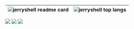 | <img align="center" src="https://github-readme-stats.vercel.app/api?theme=github_dark&username=jerryshell&count_private=true&show_icons=true&include_all_commits=true&hide_border=true" alt="jerryshell readme card" /> | <img align="center" src="https://github-readme-stats.vercel.app/api/top-langs/?theme=github_dark&username=jerryshell&count_private=true&show_icons=true&include_all_commits=true&hide_border=true&layout=compact&hide=vue,html,javascript,scss,css&exclude_repo=pawow-addon-config" alt="jerryshell top langs" /> |
| ----------------------------------------------------------------------------------------------------------------------------------------------------------------------------------------------------------------------- | ----------------------------------------------------------------------------------------------------------------------------------------------------------------------------------------------------------------------------------------------------------------------------------------------------------------- |

<a href="https://www.youtube.com/watch?v=dQw4w9WgXcQ" target="_blank"><img src="https://img.shields.io/badge/Onlyfans-Support%20Me-00aff0?style=for-the-badge&logo=onlyfans"></a>
<a href="https://patreon.com/jerryshell" target="_blank"><img src="https://img.shields.io/badge/patreon-buy%20me%20a%20coffee-%23FF424D?style=for-the-badge&logo=patreon"></a>
<a href="https://space.bilibili.com/281356255" target="_blank"><img src="https://img.shields.io/badge/Bilibili-%E4%B8%BA%E6%88%91%E5%85%85%E7%94%B5-%2310ADEC?style=for-the-badge&logo=bilibili"></a>
